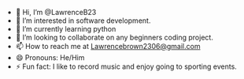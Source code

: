 - 👋 Hi, I’m @LawrenceB23
- 👀 I’m interested in software development.
- 🌱 I’m currently learning python
- 💞️ I’m looking to collaborate on any beginners coding project.
- 📫 How to reach me at Lawrencebrown2306@gmail.com 
- 😄 Pronouns: He/Him
- ⚡ Fun fact: I like to record music and enjoy going to sporting events.

<!---
LawrenceB23/LawrenceB23 is a ✨ special ✨ repository because its `README.md` (this file) appears on your GitHub profile.
You can click the Preview link to take a look at your changes.
--->
